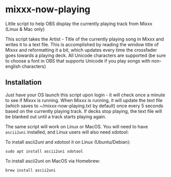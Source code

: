 # mixxx-now-playing
Little script to help OBS display the currently playing track from Mixxx (Linux & Mac only)

This script takes the Artist - Title of the currently playing song in Mixxx and writes it to a text file. This is accomplished by reading the window title of Mixxx and reformatting it a bit, which updates every time the crossfader goes towards a playing deck. All Unicode characters are supported (be sure to choose a font in OBS that supports Unicode if you play songs with non-english characters)

## Installation
Just have your OS launch this script upon login - it will check once a minute to see if Mixxx is running. When Mixxx is running, it will update the text file (which saves to ~/mixxx-now-playing.txt by default) once every 5 seconds based on the currently playing track. If decks stop playing, the text file will be blanked out until a track starts playing again. 

The same script will work on Linux or MacOS.
You will need to have ````ascii2uni```` installed, and Linux users will also need xdotool: 

To install ascii2uni and xdotool it on Linux (Ubuntu/Debian):
````
sudo apt install ascii2uni xdotool
````

To install ascii2uni on MacOS via Homebrew:
````
brew install ascii2uni
````


